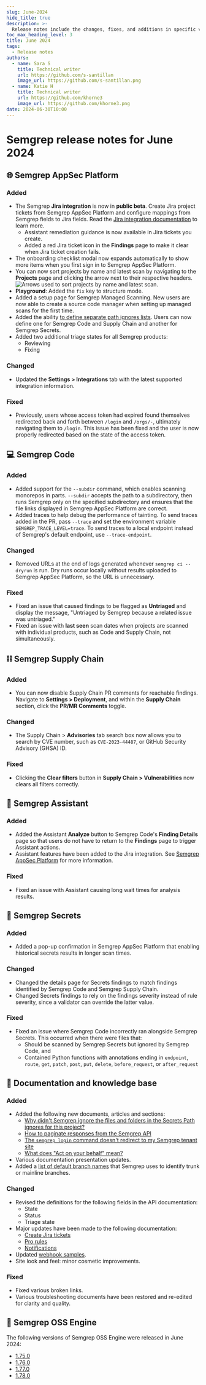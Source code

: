 ```yaml
---
slug: June-2024
hide_title: true
description: >-
  Release notes include the changes, fixes, and additions in specific versions of Semgrep.
toc_max_heading_level: 3
title: June 2024
tags:
  - Release notes
authors:
  - name: Sara S
    title: Technical writer
    url: https://github.com/s-santillan
    image_url: https://github.com/s-santillan.png
  - name: Katie H
    title: Technical writer
    url: https://github.com/khorne3
    image_url: https://github.com/khorne3.png
date: 2024-06-30T10:00
---
```


# Semgrep release notes for June 2024

<!-- truncate -->

## 🌐 Semgrep AppSec Platform

### Added

- The Semgrep **Jira integration** is now in **public beta**. Create Jira project tickets from Semgrep AppSec Platform and configure mappings from Semgrep fields to Jira fields. Read the [Jira integration documentation](/semgrep-appsec-platform/jira#enable-the-jira-integration) to learn more.
  - Assistant remediation guidance is now available in Jira tickets you create. <!-- 14994 -->
  - Added a red Jira ticket icon in the **Findings** page to make it clear when Jira ticket creation fails.  <!-- 14835 -->
- The onboarding checklist modal now expands automatically to show more items when you first sign in to Semgrep AppSec Platform. <!-- 14987 -->
- You can now sort projects by name and latest scan by navigating to the **Projects** page and clicking the arrow next to their respective headers. <!-- 14923 -->
![Arrows used to sort projects by name and latest scan.](/img/release-notes-project-sorting.png)
- **Playground**: Added the `fix` key to structure mode.
- Added a setup page for Semgrep Managed Scanning. New users are now able to create a source code manager when setting up managed scans for the first time.
- Added the ability [to define separate path ignores lists](/ignoring-files-folders-code#define-ignored-files-and-folders-in-semgrep-appsec-platform). Users can now define one for Semgrep Code and Supply Chain and another for Semgrep Secrets.
- Added two additional triage states for all Semgrep products:
  - Reviewing
  - Fixing

### Changed

- Updated the **Settings > Integrations** tab with the latest supported integration information. <!--15042 -->

### Fixed

- Previously, users whose access token had expired found themselves redirected back and forth between `/login` and `/orgs/-`, ultimately navigating them to `/login`. This issue has been fixed and the user is now properly redirected based on the state of the access token.

## 💻 Semgrep Code

### Added

- Added support for the `--subdir` command, which enables scanning monorepos in parts. `--subdir` accepts the path to a subdirectory, then runs Semgrep only on the specified subdirectory and ensures that the file links displayed in Semgrep AppSec Platform are correct.
- Added traces to help debug the performance of tainting. To send traces added in the PR, pass `--trace` and set the environment variable `SEMGREP_TRACE_LEVEL=trace`. To send traces to a local endpoint instead of Semgrep's default endpoint, use `--trace-endpoint`.

### Changed

- Removed URLs at the end of logs generated whenever `semgrep ci --dryrun` is run. Dry runs occur locally without results uploaded to Semgrep AppSec Platform, so the URL is unnecessary.

### Fixed

- Fixed an issue that caused findings to be flagged as **Untriaged** and display the message, "Untriaged by Semgrep because a related issue was untriaged."
- Fixed an issue with **last seen** scan dates when projects are scanned with individual products, such as Code and Supply Chain, not simultaneously.

## ⛓️  Semgrep Supply Chain

### Added

- You can now disable Supply Chain PR comments for reachable findings. Navigate to **Settings > Deployment**, and within the **Supply Chain** section, click the <i class="fa-solid fa-toggle-large-on"></i> **PR/MR Comments** toggle.

### Changed

- The Supply Chain > **Advisories** tab search box now allows you to search by CVE number, such as `CVE-2023-44487`, or GitHub Security Advisory (GHSA) ID.

### Fixed

- Clicking the **Clear filters** button in **Supply Chain > Vulnerabilities** now clears all filters correctly. <!-- 15004 -->

## 🤖 Semgrep Assistant

### Added

- Added the Assistant **Analyze** button to Semgrep Code's **Finding Details** page so that users do not have to return to the **Findings** page to trigger Assistant actions.
- Assistant features have been added to the Jira integration. See [Semgrep AppSec Platform](#-semgrep-appsec-platform) for more information.

### Fixed

- Fixed an issue with Assistant causing long wait times for analysis results.

## 🔐 Semgrep Secrets

### Added

- Added a pop-up confirmation in Semgrep AppSec Platform that enabling historical secrets results in longer scan times.

### Changed

- Changed the details page for Secrets findings to match findings identified by Semgrep Code and Semgrep Supply Chain.
- Changed Secrets findings to rely on the findings severity instead of rule severity, since a validator can override the latter value.

### Fixed

- Fixed an issue where Semgrep Code incorrectly ran alongside Semgrep Secrets. This occurred when there were files that:
  - Should be scanned by Semgrep Secrets but ignored by Semgrep Code, and
  - Contained Python functions with annotations ending in `endpoint`, `route`, `get`, `patch`, `post`, `put`, `delete`, `before_request`, or `after_request`

## 📝 Documentation and knowledge base

### Added

- Added the following new documents, articles and sections:
  - [Why didn't Semgrep ignore the files and folders in the Secrets Path ignores for this project?](http://localhost:3000/docs/kb/semgrep-secrets/per-product-ignore-not-working)
  - [How to paginate responses from the Semgrep API](/kb/integrations/pagination)
  - [The `semgrep login` command doesn't redirect to my Semgrep tenant site](/kb/semgrep-appsec-platform/semgrep-login-cli-tenant)
  - [What does "Act on your behalf" mean?](/kb/semgrep-appsec-platform/act-on-your-behalf)
- Various documentation presentation updates.
- Added a [list of default branch names](/semgrep-code/glossary#default-branch) that Semgrep uses to identify trunk or mainline branches.

### Changed

<!-- 15039 -->
- Revised the definitions for the following fields in the API documentation:
  - State
  - Status
  - Triage state
- Major updates have been made to the following documentation:
  - [Create Jira tickets](/semgrep-appsec-platform/jira)
  - [Pro rules](/semgrep-code/pro-rules)
  - [Notifications](/semgrep-appsec-platform/notifications)
- Updated [webhook samples](/semgrep-appsec-platform/webhooks#semgrep-findings-object).
- Site look and feel: minor cosmetic improvements.

### Fixed

- Fixed various broken links.
- Various troubleshooting documents have been restored and re-edited for clarity and quality.

## 🔧 Semgrep OSS Engine

The following versions of Semgrep OSS Engine were released in June 2024:

- [<i class="fas fa-external-link fa-xs"></i>1.75.0](https://github.com/semgrep/semgrep/releases/tag/v1.75.0)
- [<i class="fas fa-external-link fa-xs"></i>1.76.0](https://github.com/semgrep/semgrep/releases/tag/v1.76.0)
- [<i class="fas fa-external-link fa-xs"></i>1.77.0](https://github.com/semgrep/semgrep/releases/tag/v1.77.0)
- [<i class="fas fa-external-link fa-xs"></i>1.78.0](https://github.com/semgrep/semgrep/releases/tag/v1.78.0)
